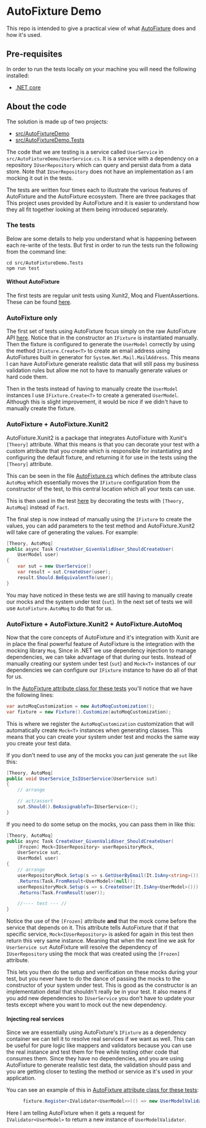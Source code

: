 # AutoFixture Demo

This repo is intended to give a practical view of what [AutoFixture](https://github.com/AutoFixture/AutoFixture) does and how it's used.

## Pre-requisites

In order to run the tests locally on your machine you will need the following installed:

- [.NET core](https://dotnet.microsoft.com/download)

## About the code

The solution is made up of two projects:

- [src/AutoFixtureDemo](src/AutoFixtureDemo)
- [src/AutoFixtureDemo.Tests](src/AutoFixtureDemo.Tests)

The code that we are testing is a service called `UserService` in `src/AutoFixtureDemo/UserService.cs`. It is a service with a dependency on a repository `IUserRepository` which can query and persist data from a data store. Note that `IUserRepository` does not have an implementation as I am mocking it out in the tests.

The tests are written four times each to illustrate the various features of AutoFixture and the AutoFixture ecosystem. There are three packages that This project uses provided by AutoFixture and it is easier to understand how they all fit together looking at them being introduced separately.

### The tests

Below are some details to help you understand what is happening between each re-write of the tests. But first in order to run the tests run the following from the command line:

```
cd src/AutoFixtureDemo.Tests
npm run test
```

#### Without AutoFixture

The first tests are regular unit tests using Xunit2, Moq and FluentAssertions. These can be found [here](src/AutoFixtureDemo.Tests/1WithoutAutoFixture/UserServiceTests.cs).

### AutoFixture only

The first set of tests using AutoFixture focus simply on the raw AutoFixture API [here](src/AutoFixtureDemo.Tests/2AutoFixtureOnly/UserServiceTests.cs). Notice that in the constructor an `IFixture` is instantiated manually. Then the fixture is configured to generate the `UserModel` correctly by using the method `IFixture.Create<T>` to create an email address using AutoFixtures built in generator for `System.Net.Mail.MailAddress`. This means I can have AutoFixture generate realistic data that will still pass my business validation rules but allow me not to have to manually generate values or hard code them.

Then in the tests instead of having to manually create the `UserModel` instances I use `IFixture.Create<T>` to create a generated `UserModel`. Although this is slight improvement, it would be nice if we didn't have to manually create the fixture.

### AutoFixture + AutoFixture.Xunit2

AutoFixture.Xunit2 is a package that integrates AutoFixture with Xunit's `[Theory]` attribute. What this means is that you can decorate your test with a custom attribute that you create which is responsible for instantiating and configuring the default fixture, and returning it for use in the tests using the `[Theory]` attribute.

This can be seen in the file [AutoFixture.cs](src/AutoFixtureDemo.Tests/3AutoFixtureXunit/AutoFixture.cs) which defines the attribute class `AutoMoq` which essentially moves the `IFixture` configuration from the constructor of the test, to this central location which all your tests can use.

This is then used in the test [here](src/AutoFixtureDemo.Tests/3AutoFixtureXunit/UserServiceTests.cs) by decorating the tests with `[Theory, AutoMoq]` instead of `Fact`.

The final step is now instead of manually using the `IFixture` to create the values, you can add parameters to the test method and AutoFixture.Xunit2 will take care of generating the values. For example:

```csharp
[Theory, AutoMoq]
public async Task CreateUser_GivenValidUser_ShouldCreateUser(
    UserModel user)
{
    var sut = new UserService()
    var result = sut.CreateUser(user);
    result.Should.BeEquivalentTo(user);
}
```

You may have noticed in these tests we are still having to manually create our mocks and the system under test (`sut`). In the next set of tests we will use `AutoFixture.AutoMoq` to do that for us.

### AutoFixture + AutoFixture.Xunit2 + AutoFixture.AutoMoq

Now that the core concepts of AutoFixture and it's integration with Xunit are in place the final powerful feature of AutoFixture is the integration with the mocking library `Moq`. Since in .NET we use dependency injection to manage dependencies, we can take advantage of that during our tests. Instead of manually creating our system under test (`sut`) and `Mock<T>` instances of our dependencies we can configure our `IFixture` instance to have do all of that for us.

In the [AutoFixture attribute class for these tests](src/AutoFixtureDemo.Tests/4AutoFixtureAndAutoMoq/AutoFixture.cs) you'll notice that we have the following lines:

```csharp
var autoMoqCustomization = new AutoMoqCustomization();
var fixture = new Fixture().Customize(autoMoqCustomization);
```

This is where we register the `AutoMoqCustomization` customization that will automatically create `Mock<T>` instances when generating classes. This means that you can create your system under test and mocks the same way you create your test data.

If you don't need to use any of the mocks you can just generate the `sut` like this:

```csharp
[Theory, AutoMoq]
public void UserService_IsIUserService(UserService sut)
{
    // arrange

    // act/assert
    sut.Should().BeAssignableTo<IUserService>();
}
```

If you need to do some setup on the mocks, you can pass them in like this:

```csharp
[Theory, AutoMoq]
public async Task CreateUser_GivenValidUser_ShouldCreateUser(
    [Frozen] Mock<IUserRepository> userRepositoryMock,
    UserService sut,
    UserModel user)
{
    // arrange
    userRepositoryMock.Setup(s => s.GetUserByEmail(It.IsAny<string>()))
    .Returns(Task.FromResult<UserModel>(null));
    userRepositoryMock.Setup(s => s.CreateUser(It.IsAny<UserModel>()))
    .Returns(Task.FromResult(user));

    //---- test --- //
}
```

Notice the use of the `[Frozen]` attribute **and** that the mock come before the service that depends on it. This attribute tells AutoFixture that if that specific service, `Mock<IUserRepository>` is asked for again in this test then return this very same instance. Meaning that when the next line we ask for `UserService sut` AutoFixture will resolve the dependency of `IUserRepository` using the mock that was created using the `[Frozen]` attribute.

This lets you then do the setup and verification on these mocks during your test, but you never have to do the dance of passing the mocks to the constructor of your system under test. This is good as the constructor is an implementation detail that shouldn't really be in your test. It also means if you add new dependencies to `IUserService` you don't have to update your tests except where you want to mock out the new dependency.

#### Injecting real services

Since we are essentially using AutoFixture's `IFixture` as a dependency container we can tell it to resolve real services if we want as well. This can be useful for pure logic like mappers and validators because you can use the real instance and test them for free while testing other code that consumes them. Since they have no dependencies, and you are using AutoFixture to generate realistic test data, the validation should pass and you are getting closer to testing the method or service as it's used in your application.

You can see an example of this in [AutoFixture attribute class for these tests](src/AutoFixtureDemo.Tests/4AutoFixtureAndAutoMoq/AutoFixture.cs):

```csharp
      fixture.Register<IValidator<UserModel>>(() => new UserModelValidator());
```

Here I am telling AutoFixture when it gets a request for `IValidator<UserModel>` to return a new instance of `UserModelValidator`.
